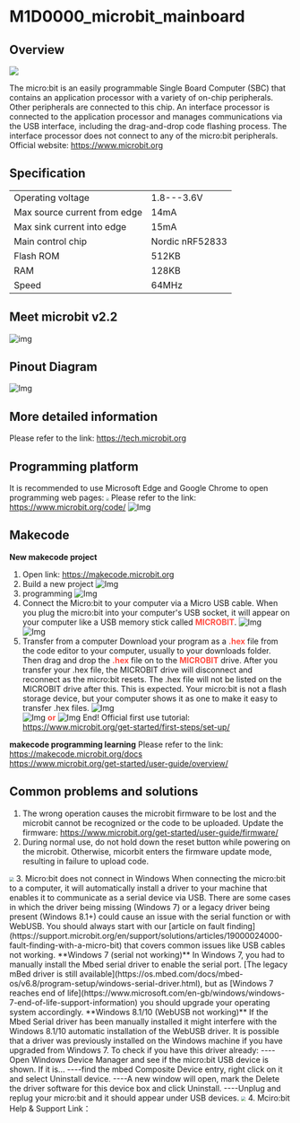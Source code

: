 # M1D0000_microbit_mainboard

## Overview
<img src="../../_static/microbit/M1D0000_microbit_mainboard/1img.png" style="zoom:100%">

The micro:bit is an easily programmable Single Board Computer (SBC) that contains an application processor with a variety of on-chip peripherals. Other peripherals are connected to this chip.
An interface processor is connected to the application processor and manages communications via the USB interface, including the drag-and-drop code flashing process. The interface processor does not connect to any of the micro:bit peripherals.
Official website: <https://www.microbit.org>

## Specification
|     |     |
| :-- | :-- |
|Operating voltage| 1.8---3.6V|
|Max source current from edge |14mA |
|Max sink current into edge |15mA |
|Main control chip |Nordic nRF52833 |
|Flash ROM |512KB |
|RAM |128KB |
|Speed |64MHz |

## Meet microbit v2.2
![img](../../_static/microbit/M1D0000_microbit_mainboard/2img.png) 

## Pinout Diagram
![Img](../../_static/microbit/M1D0000_microbit_mainboard/4img.png)

## More detailed information
Please refer to the link: <https://tech.microbit.org>

## Programming platform
It is recommended to use Microsoft Edge and Google Chrome to open programming web pages:
<img src="../../_static/microbit/M1D0000_microbit_mainboard/13img.png" style="zoom:30%">
Please refer to the link: <https://www.microbit.org/code/>
![Img](../../_static/microbit/M1D0000_microbit_mainboard/5img.png)

## Makecode
**New makecode project**
1. Open link: <https://makecode.microbit.org>
2. Build a new project
![Img](../../_static/microbit/M1D0000_microbit_mainboard/6img.png)
3. programming
![Img](../../_static/microbit/M1D0000_microbit_mainboard/7img.png)
4. Connect the Micro:bit to your computer via a Micro USB cable.
When you plug the micro:bit into your computer's USB socket, it will appear on your computer like a USB memory stick called <span style="color: rgb(255, 76, 65);">**MICROBIT**</span>.
![Img](../../_static/microbit/M1D0000_microbit_mainboard/8img.png)  
![Img](../../_static/microbit/M1D0000_microbit_mainboard/12img.png) 
5. Transfer from a computer
Download your program as a <span style="color: rgb(255, 76, 65);">**.hex**</span> file from the code editor to your computer, usually to your downloads folder. Then drag and drop the <span style="color: rgb(255, 76, 65);">**.hex**</span> file on to the <span style="color: rgb(255, 76, 65);">**MICROBIT**</span> drive.
After you transfer your .hex file, the MICROBIT drive will disconnect and reconnect as the micro:bit resets. The .hex file will not be listed on the MICROBIT drive after this. This is expected. Your micro:bit is not a flash storage device, but your computer shows it as one to make it easy to transfer .hex files.
![Img](../../_static/microbit/M1D0000_microbit_mainboard/9img.png)  
![Img](../../_static/microbit/M1D0000_microbit_mainboard/10img.png) 
<span style="color: rgb(255, 76, 65);">**or**</span>
![Img](../../_static/microbit/M1D0000_microbit_mainboard/11img.png) 
End!
Official first use tutorial: <https://www.microbit.org/get-started/first-steps/set-up/>

**makecode programming learning**
Please refer to the link: <https://makecode.microbit.org/docs>
&ensp;&emsp;&emsp;&emsp;&emsp;&emsp;&emsp;&emsp;&emsp;&emsp;&emsp;<https://www.microbit.org/get-started/user-guide/overview/>

## Common problems and solutions
1. The wrong operation causes the microbit firmware to be lost and the microbit cannot be recognized or the code to be uploaded.
Update the firmware: <https://www.microbit.org/get-started/user-guide/firmware/>
2. During normal use, do not hold down the reset button while powering on the microbit. Otherwise, micorbit enters the firmware update mode, resulting in failure to upload code.
<img src="../../_static/microbit/M1D0000_microbit_mainboard/14img.png" style="zoom:50%">
3. Micro:bit does not connect in Windows
When connecting the micro:bit to a computer, it will automatically install a driver to your machine that enables it to communicate as a serial device via USB. There are some cases in which the driver being missing (Windows 7) or a legacy driver being present (Windows 8.1+) could cause an issue with the serial function or with WebUSB.
You should always start with our [article on fault finding](https://support.microbit.org/en/support/solutions/articles/19000024000-fault-finding-with-a-micro-bit) that covers common issues like USB cables not working.
**Windows 7 (serial not working)**
In Windows 7, you had to manually install the Mbed serial driver to enable the serial port. [The legacy mBed driver is still available](https://os.mbed.com/docs/mbed-os/v6.8/program-setup/windows-serial-driver.html), but as [Windows 7 reaches end of life](https://www.microsoft.com/en-gb/windows/windows-7-end-of-life-support-information) you should upgrade your operating system accordingly.
**Windows 8.1/10 (WebUSB not working)**
If the Mbed Serial driver has been manually installed it might interfere with the Windows 8.1/10 automatic installation of the WebUSB driver. 
It is possible that a driver was previously installed on the Windows machine if you have upgraded from Windows 7.
To check if you have this driver already:
----Open Windows Device Manager and see if the micro:bit USB device is shown. If it is...
----find the mbed Composite Device entry, right click on it and select Uninstall device.
----A new window will open, mark the Delete the driver software for this device box and click Uninstall.
----Unplug and replug your micro:bit and it should appear under USB devices.
<img src="../../_static/microbit/M1D0000_microbit_mainboard/15img.png" style="zoom:50%">
4. Mciro:bit Help & Support
Link：<https://support.microbit.org/support/home>


